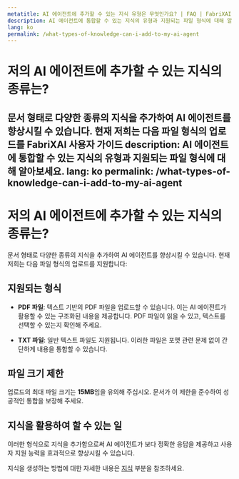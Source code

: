 ```yaml
---
metatitle: AI 에이전트에 추가할 수 있는 지식 유형은 무엇인가요? | FAQ | FabriXAI 사용자 가이드
description: AI 에이전트에 통합할 수 있는 지식의 유형과 지원되는 파일 형식에 대해 알아보세요.
lang: ko
permalink: /what-types-of-knowledge-can-i-add-to-my-ai-agent
---
```


# 저의 AI 에이전트에 추가할 수 있는 지식의 종류는?

문서 형태로 다양한 종류의 지식을 추가하여 AI 에이전트를 향상시킬 수 있습니다. 현재 저희는 다음 파일 형식의 업로드를 FabriXAI 사용자 가이드
description: AI 에이전트에 통합할 수 있는 지식의 유형과 지원되는 파일 형식에 대해 알아보세요.
lang: ko
permalink: /what-types-of-knowledge-can-i-add-to-my-ai-agent
---

# 저의 AI 에이전트에 추가할 수 있는 지식의 종류는?

문서 형태로 다양한 종류의 지식을 추가하여 AI 에이전트를 향상시킬 수 있습니다. 현재 저희는 다음 파일 형식의 업로드를 지원합니다:

## 지원되는 형식

- **PDF 파일**: 텍스트 기반의 PDF 파일을 업로드할 수 있습니다. 이는 AI 에이전트가 활용할 수 있는 구조화된 내용을 제공합니다. PDF 파일이 읽을 수 있고, 텍스트를 선택할 수 있는지 확인해 주세요.
  
- **TXT 파일**: 일반 텍스트 파일도 지원됩니다. 이러한 파일은 포맷 관련 문제 없이 간단하게 내용을 통합할 수 있습니다.

## 파일 크기 제한

업로드의 최대 파일 크기는 **15MB**임을 유의해 주십시오. 문서가 이 제한을 준수하여 성공적인 통합을 보장해 주세요.

## 지식을 활용하여 할 수 있는 일

이러한 형식으로 지식을 추가함으로써 AI 에이전트가 보다 정확한 응답을 제공하고 사용자 지원 능력을 효과적으로 향상시킬 수 있습니다.

지식을 생성하는 방법에 대한 자세한 내용은 [지식](/en-us/knowledge/) 부분을 참조하세요.

